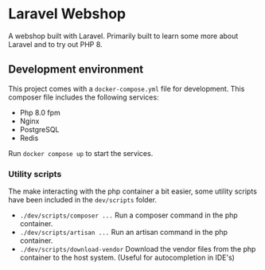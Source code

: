 # Laravel Webshop

A webshop built with Laravel. Primarily built to learn some more about Laravel and to try out PHP 8.

## Development environment

This project comes with a `docker-compose.yml` file for development. This composer file includes the following services:

- Php 8.0 fpm
- Nginx
- PostgreSQL
- Redis

Run `docker compose up` to start the services.

### Utility scripts

The make interacting with the php container a bit easier, some utility scripts have been included in the 
`dev/scripts` folder.

- `./dev/scripts/composer ...` Run a composer command in the php container.
- `./dev/scripts/artisan ...` Run an artisan command in the php container.
- `./dev/scripts/download-vendor` Download the vendor files from the php container to the host system. (Useful for 
  autocompletion in IDE's)
